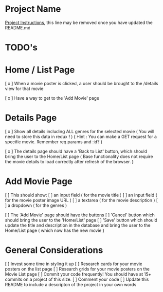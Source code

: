 # Project Name

[Project Instructions](./INSTRUCTIONS.md), this line may be removed once you have updated the README.md

TODO's
===

# Home / List Page

[ x ] When a movie poster is clicked, a user should be brought to the /details view for that movie

[ x ] Have a way to get to the 'Add Movie' page

# Details Page 

[ x ] Show all details including ALL genres for the selected movie
    ( You will need to store this data in redux ! )
    ( Hint : You can make a GET request for a specific movie. Remember req.params and :id? )

[ x ]  The details page should have a 'Back to List' button, which should bring the user to 
    the Home/List page 
    ( Base functionality does not require the movie details to load correctly after refresh of the browser. )

# Add Movie Page

[ ] This should show:
    [ ] an input field ( for the movie title )
    [ ] an input field ( for the movie poster image URL )
    [ ] a textarea ( for the movie description )
    [ ] a dropdown ( for the genres )

[ ] The 'Add Movie' page should have the buttons
    [ ] 'Cancel' button which should bring the user to the 'Home/List' page
    [ ] 'Save' button which should update the title and description in the database
        and bring the user to the Home/List page ( which now has the new movie )

 # General Considerations 

 [ ] Invest some time in styling it up
    [ ] Research cards for your movie posters on the list page
    [ ] Research grids for your movie posters on the Movie List page
[ ] Commit your code frequently! You should have at 15+ commits on a project of this size.
[ ] Comment your code
[ ] Update this README to include a descripton of the project in your own words
